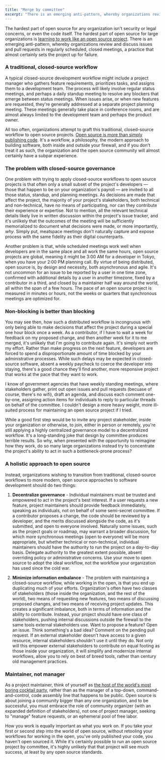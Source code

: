 ```yaml
---
title: "Merge by committee"
excerpt: "There is an emerging anti-pattern, whereby organizations review and discuss issues and pull requests in regularly scheduled, closed meetings, a practice that almost certainly sets the project up for failure."
---
```


The hardest part of open source for any organization isn't security or legal concerns, or even the code itself. The hardest part of open source for large organizations is [learning to work like an open source project](https://blog.arcestia.my.id/2015/03/08/open-source-best-practices-internal-collaboration/). There is an emerging anti-pattern, whereby organizations review and discuss issues and pull requests in regularly scheduled, closed meetings, a practice that almost certainly sets the project up for failure.

### A traditional, closed-source workflow

A typical closed-source development workflow might include a project manager who gathers feature requirements, prioritizes tasks, and assigns them to a development team. The process will likely involve regular status meetings, and perhaps a daily standup meeting to resolve any blockers that emerge between status meetings. When issues arise, or when new features are requested, they're generally addressed at a separate project planning meeting. These meetings generally take place in conference rooms, and are almost always limited to the development team and perhaps the product owner.

All too often, organizations attempt to graft this traditional, closed-source workflow to open source projects. [Open source is more than simply publishing code](https://blog.arcestia.my.id/2014/09/29/source-disclosed-%E2%89%A0-open-source/). It's a workflow, a philosophy, the modern approach to building software, both inside and outside your firewall, and if you don't treat it as such, the organization and the open source community will almost certainly have a subpar experience.

### The problem with closed-source governance

One problem with trying to apply closed-source workflows to open source projects is that often only a small subset of the project's developers — those that happen to be on your organization's payroll — are invited to all those status, standup, and planning meetings. As decisions are made that affect the project, the majority of your project's stakeholders, both technical and non-technical, have no means of participating, nor can they contribute their experience or expertise. Not to mention, all the relevant technical details likely live in written discussion within the project's issue tracker, and it's unlikely that the outcomes of the meeting will be sufficiently memorialized to document what decisions were made, or more importantly, *why*. Simply put, meatspace meetings don't naturally capture and expose process with the same fidelity as their digital counterparts.

Another problem is that, while scheduled meetings work well when developers are in the same place and all work the same hours, open source projects are global, meaning it might be 3:00 AM for a developer in Tokyo, when you have your 2:00 PM planning call. By virtue of being distributed, open source is, by design and necessity, both asynchronous and agile. It's not uncommon for an issue to be reported by a user in one time zone, confirmed with additional details by a user in another timezone, fixed by a contributor in a third, and closed by a maintainer half way around the world, all within the span of a few hours. The pace of an open source project is measured in minutes or hours, not the weeks or quarters that synchronous meetings are optimized for.

### Non-blocking is better than blocking

You may see then, how such a distributed workflow is incongruous with only being able to make decisions that affect the project during a special one hour block once a week. As a contributor, if I have to wait a week for feedback on my proposed change, and then another week for it to me merged, it's unlikely that I'm going to contribute again. It's simply not worth my effort. Rather than make progress on the next feature, developers are forced to spend a disproportionate amount of time blocked by your administrative processes. While such delays may be expected in closed-source software, absent a weekly paycheck to coerce the developer into staying, there's a good chance they'll find another, more responsive project that works at the pace that they want to work.

I know of government agencies that have weekly standing meetings, where stakeholders gather, print out open issues and pull requests (becuase of course, there's no wifi), draft an agenda, and discuss each comment one-by-one, assigning action items for individuals to reply to particular threads on behalf of the committee. I couldn't design a more heavy weight, more ill-suited process for maintaining an open source project if I tried.

While a good first step would be to invite any project stakeholder, inside your organization or otherwise, to join, either in person or remotely, you're still applying a highly centralized governance model to a decentralized workflow. It's a long-standing joke that design by committee produces terrible results. So why, when presented with the opportunity to reimagine how they work, do so many large organizations instead try to concentrate the project's ability to act in such a bottleneck-prone process?

### A holistic approach to open source

Instead, organizations wishing to transition from traditional, closed-source workflows to more modern, open source approaches to software development should do two things:

1. **Decentralize governance** - Individual maintainers must be trusted and empowered to act in the project's best interest. If a user requests a new feature, project maintainers should provide feedback immediately, speaking as individuals, not on behalf of some semi-secret committee. If a contributor proposes a change, the code should be reviewed by a developer, and the merits discussed alongside the code, as it's submitted, and open to everyone involved. Naturally some issues, such as the project goals or roadmap, may warrant a broader discussion, for which more synchronous meetings (open to everyone) will be more appropriate, but whether technical or non-technical, individual maintainers should have the authority to run the project on a day-to-day basis. Delegate authority to the greatest extent possible, absent overriding policy or administrative concerns. Use your move to open source to adopt the ideal workflow, not the workflow your organization has used since the cold war.

2. **Minimize information embalance** - The problem with maintaining a closed-source workflow, while working in the open, is that you end up duplicating much of your efforts. Organization's often have two classes of stakeholders (those inside the organization, and the rest of the world), two means of requesting new features, two means of discussing proposed changes, and two means of  receiving project updates. This creates a significant imbalance, both in terms of information and the ability to contribute. Instead, your project should have one class of stakeholders, pushing internal discussions outside the firewall to the same tools external stakeholders use. Want to propose a feature? Open an issue. Think something's a bad idea? Comment on the pending pull request. If an external stakeholder doesn't have access to a given resource, internal stakeholders  shouldn't use it until they do. Not only will this empower external stakeholders to contribute on equal footing as those inside your organization, it will simplify and modernize internal workflows, allow you to rely on best of breed tools, rather than century old management practices.

### Maintainer, not manager

As a project maintainer, think of yourself as [the host of the world's most boring cocktail party](https://blog.arcestia.my.id/2015/03/17/open-source-best-practices-external-engagement/), rather than as the manager of a top-down, command-and-control, code assembly line that happens to be public. Open source is about joining a community bigger than any one organization, and to be successful, you must embrace the role of community organizer (with an expanded definition of stakeholders), not one of project manager, seeking to "manage" feature requests, or an ephemeral pool of free labor.

How you work is equally important as what you work on. If you take your first or second step into the world of open source, without retooling your workflows for working in the open, you've only published your code, you haven't open sourced it. While it's certainly possible to run an open source project by committee, it's highly unlikely that that project will see much success, at least by any open source standards.
